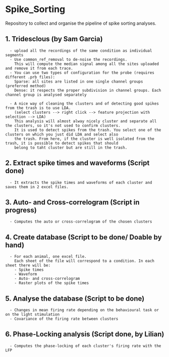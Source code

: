 # Spike_Sorting
Repository to collect and organise the pipeline of spike sorting analyses.

## 1. Tridesclous (by Sam Garcia)
      - upload all the recordings of the same condition as individual segments
      - Use common_ref_removal to de-noise the recordings.
        This will compute the median signal among all the sites uploaded and remove it from each trace.
      - You can use two types of configuration for the probe (requires different .prb files):
        Sparse: all sites are listed in one single channel groups (preferred method)
        Dense: it respects the proper subdivision in channel groups. Each channel group is analysed separately
      
      - A nice way of cleaning the clusters and of detecting good spikes from the trash is to use LDA.
        (select clusters --> right click --> feature projection with selection --> LDA)
        This analysis will almost alway nicely cluster and separate all the clusters, so it's not used to confirm clusters.
        It is used to detect spikes from the trash. You select one of the clusters on which you just did LDA and select also 
        the trash. From here, if the cluster is well isolated from the trash, it is possible to detect spikes that should 
        belong to taht cluster but are still in the trash.
        
        
## 2. Extract spike times and waveforms (Script done)
      - It extracts the spike times and waveforms of each cluster and saves them in 2 excel files.
      
## 3. Auto- and Cross-correlogram (Script in progress)
      - Computes the auto or cross-correlogram of the chosen clusters
      
## 4. Create database (Script to be done/ Doable by hand)
      - For each animal, one excel file.
        Each sheet of the file will correspond to a condition. In each sheet there will be:
        - Spike times
        - Waveform
        - Auto- and cross-correlogram 
        - Raster plots of the spike times
        
## 5. Analyse the database (Script to be done)
      - Changes in mean firing rate depending on the behavioural task or on the light stimulation
      - Covariance of the firing rate between clusters
      
## 6. Phase-Locking analysis (Script done, by Lilian)
      - Computes the phase-locking of each cluster's firing rate with the LFP
      
      
